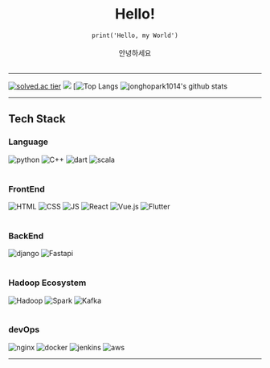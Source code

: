 <div align="center">

# Hello! 

`
print('Hello, my World')
`
<br>
<br>
 안녕하세요<br>
 <br>
</div>

***
[![solved.ac tier](http://mazassumnida.wtf/api/generate_badge?boj=qkrqkrgh)](https://solved.ac/qkrqkrgh)
 <img src="http://mazandi.herokuapp.com/api?handle=qkrqkrgh&theme=warm"/>
[![Top Langs](https://github-readme-stats.vercel.app/api/top-langs/?username=jonghopark1014&layout=compact&theme=dark)
![jonghopark1014's github stats](https://github-readme-stats.vercel.app/api?username=jonghopark1014&show_icons=true&theme=dark)
***

## Tech Stack
### Language
![python](https://img.shields.io/badge/Python-3776AB?style=flat-square&logo=python&logoColor=white)
![C++](https://img.shields.io/badge/cpp-00599C?style=flat&logo=cplusplus&logoColor=white)
![dart](https://img.shields.io/badge/dart-0175C2?style=flat&logo=dart&logoColor=white)
![scala](https://img.shields.io/badge/Scala-DC322F?style=flat-square&logo=scala&logoColor=white)
<br>
<br>
### FrontEnd
![HTML](https://img.shields.io/badge/HTML-E34F26?style=flat-square&logo=HTML5&logoColor=white) 
![CSS](https://img.shields.io/badge/CSS-1572B6?style=flat-square&logo=CSS3&logoColor=white) 
![JS](https://img.shields.io/badge/JavaScript-F7DF1E?style=flat-square&logo=JavaScript&logoColor=white)
![React](https://img.shields.io/badge/react-61DAFB?style=flat&logo=react&logoColor=white)
![Vue.js](https://img.shields.io/badge/Vue.js-4FC08D?style=flat-square&logo=Vue.js&logoColor=white)
![Flutter](https://img.shields.io/badge/Flutter-02569B?style=flat-square&logo=flutter&logoColor=white)
<br>
<br>
### BackEnd
![django](https://img.shields.io/badge/django-092E20?style=flat-square&logo=django&logoColor=white)
![Fastapi](https://img.shields.io/badge/FastAPI-009688?style=flat-square&logo=fastapi&logoColor=white)
<br>
<br>
### Hadoop Ecosystem
![Hadoop](https://img.shields.io/badge/Hadoop-66CCFF?style=flat-square&logo=apachehadoop&logoColor=white)
![Spark](https://img.shields.io/badge/Spark-E25A1C?style=flat-square&logo=apachespark&logoColor=white)
![Kafka](https://img.shields.io/badge/Kafka-231F20?style=flat-square&logo=apachekafka&logoColor=white)
<br>
<br>
### devOps
![nginx](https://img.shields.io/badge/nginx-009639?style=flat&logo=nginx&logoColor=white)
![docker](https://img.shields.io/badge/docker-2496ED?style=flat&logo=docker&logoColor=white)
![jenkins](https://img.shields.io/badge/jenkins-D24939?style=flat&logo=jenkins&logoColor=white)
![aws](https://img.shields.io/badge/amazonaws-232F3E?style=flat&logo=amazonaws&logoColor=white)
 
 
   
***

